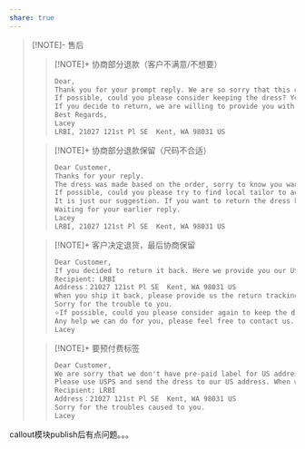 ```yaml
---
share: true
---
```

> [!NOTE]- 售后
>> [!NOTE]+ 协商部分退款（客户不满意/不想要）
>>```txt
>>Dear,
>>Thank you for your prompt reply. We are so sorry that this dress doesn't satisfy you.
>>If possible, could you please consider keeping the dress? You can use this dress for other events. If you are willing to keep the dress, we will apply partial refund for you. You also don't have the trouble to return it back. How do you think? We really want to provide you a best solution to save your time and money. Please consider.
>>If you decide to return, we are willing to provide you with our US return address. We respect your final decision.
>>Best Regards,
>>Lacey
>>LRBI, 21027 121st Pl SE  Kent, WA 98031 US
>>``` 
>
>> [!NOTE]+ 协商部分退款保留（尺码不合适）
>>```txt
>>Dear Customer,
>>Thanks for your reply.
>>The dress was made based on the order, sorry to know you want to return the dress back.
>>If possible, could you please try to find local tailor to adjust it? You could keep the dress meanwhile we will apply partial refund for you. You also don't have the trouble to return it back. How do you think? We really want to provide you a best solution to save your time and money. Please consider.
>>It is just our suggestion. If you want to return the dress back, we will provide you with our US address. We respect your final decision and really want to offer good customer service.
>>Waiting for your earlier reply.
>>Lacey
>>LRBI, 21027 121st Pl SE  Kent, WA 98031 US
>>``` 
>
>> [!NOTE]+ 客户决定退货，最后协商保留
>>```txt
>>Dear Customer,
>>If you decided to return it back. Here we provide you our US return address:
>>Recipient: LRBI
>>Address：21027 121st Pl SE  Kent, WA 98031 US
>>When you ship it back, please provide us the return tracking number. We will issue the full refund once we receive the return dress and confirm it's in original condition.
>>Sorry for the trouble to you.
>>⭐If possible, could you please consider again to keep the dress for resell in local to get a good income? We will try to apply partial refund of the dress for you. How do you think? We respect your final decision anyway.
>>Any help we can do for you, please feel free to contact us.
>>Lacey
>>```
>
>> [!NOTE]+ 要预付费标签
>>```txt
>>Dear Customer,
>>We are sorry that we don't have pre-paid label for US address.
>>Please use USPS and send the dress to our US address. When we receive the dress, we will issue full refund for this order, and we will apply reimbursement for your shipping cost. Is this solution okay for you?
>>Recipient: LRBI
>>Address：21027 121st Pl SE  Kent, WA 98031 US
>>Sorry for the troubles caused to you.
>>Lacey
>>```

callout模块publish后有点问题。。。
